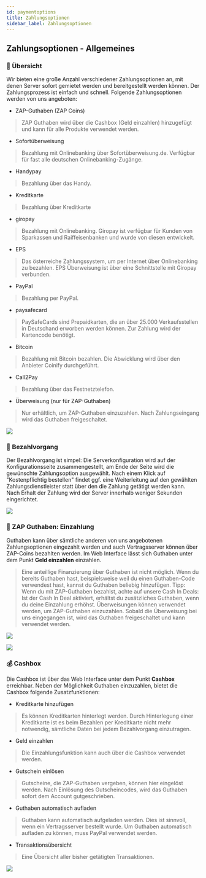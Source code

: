 ```yaml
---
id: paymentoptions
title: Zahlungsoptionen
sidebar_label: Zahlungsoptionen
---
```


## Zahlungsoptionen - Allgemeines
### 🧾 Übersicht
Wir bieten eine große Anzahl verschiedener Zahlungsoptionen an, mit denen Server sofort gemietet werden und bereitgestellt werden können. Der Zahlungsprozess ist einfach und schnell. Folgende Zahlungsoptionen werden von uns angeboten:
*  ZAP-Guthaben (ZAP Coins) 
> ZAP Guthaben wird über die Cashbox (Geld einzahlen) hinzugefügt und kann für alle Produkte verwendet werden.
* Sofortüberweisung
> Bezahlung mit Onlinebanking über Sofortüberweisung.de. Verfügbar für fast alle deutschen Onlinebanking-Zugänge.
* Handypay
> Bezahlung über das Handy.
* Kreditkarte
> Bezahlung über Kreditkarte
* giropay
> Bezahlung mit Onlinebanking. Giropay ist verfügbar für Kunden von Sparkassen und Raiffeisenbanken und wurde von diesen entwickelt.
* EPS
> Das österreiche Zahlungssystem, um per Internet über Onlinebanking zu bezahlen. EPS Überweisung ist über eine Schnittstelle mit Giropay verbunden.
* PayPal
> Bezahlung per PayPal.
* paysafecard
> PaySafeCards sind Prepaidkarten, die an über 25.000 Verkaufsstellen in Deutschand erworben werden können. Zur Zahlung wird der Kartencode benötigt.
* Bitcoin
> Bezahlung mit Bitcoin bezahlen. Die Abwicklung wird über den Anbieter Coinify durchgeführt.
* Call2Pay
> Bezahlung über das Festnetztelefon.
* Überweisung (nur für ZAP-Guthaben)
> Nur erhältlich, um ZAP-Guthaben einzuzahlen. Nach Zahlungseingang wird das Guthaben freigeschaltet.

![](https://screensaver01.zap-hosting.com/index.php/apps/files_sharing/publicpreview/Ea95im39JEMCeBB?x=1920&y=619&a=true&file=chrome_IRPmUcH6Cm.png&scalingup=0)

### 💸 Bezahlvorgang
Der Bezahlvorgang ist simpel: Die Serverkonfiguration wird auf der Konfigurationsseite zusammengestellt, am Ende der Seite wird die gewünschte Zahlungsoption ausgewählt. Nach einem Klick auf "Kostenpflichtig bestellen" findet ggf. eine Weiterleitung auf den gewählten Zahlungsdienstleister statt über den die Zahlung getätigt werden kann. Nach Erhalt der Zahlung wird der Server innerhalb weniger Sekunden eingerichtet.

![](https://screensaver01.zap-hosting.com/index.php/apps/files_sharing/publicpreview/Rz5yqxeeZF7WN2y?x=1920&y=619&a=true&file=chrome_b2F6lXb8AP.png&scalingup=0)

### 🏦 ZAP Guthaben: Einzahlung
Guthaben kann über sämtliche anderen von uns angebotenen Zahlungsoptionen eingezahlt werden und auch Vertragsserver können über ZAP-Coins bezahlten werden. Im Web Interface lässt sich Guthaben unter dem Punkt **Geld einzahlen** einzahlen.
> Eine anteillige Finanzierung über Guthaben ist nicht möglich. Wenn du bereits Guthaben hast, beispielsweise weil du einen Guthaben-Code verwendest hast, kannst du Guthaben beliebig hinzufügen. Tipp: Wenn du mit ZAP-Guthaben bezahlst, achte auf unsere Cash In Deals: Ist der Cash In Deal aktiviert, erhältst du zusätzliches Guthaben, wenn du deine Einzahlung erhöhst.
Überweisungen können verwendet werden, um ZAP-Guthaben einzuzahlen. Sobald die Überweisung bei uns eingegangen ist, wird das Guthaben freigeschaltet und kann verwendet werden.

![](https://screensaver01.zap-hosting.com/index.php/apps/files_sharing/publicpreview/iPDYFjbm9e9Nm6p?x=1920&y=620&a=true&file=chrome_rQewWKD9qK.png&scalingup=0)

![](https://screensaver01.zap-hosting.com/index.php/apps/files_sharing/publicpreview/Qb9sznKMiZSyGS9?x=1920&y=620&a=true&file=chrome_CqTtPV6j5Y.png&scalingup=0)

### 💰 Cashbox
Die Cashbox ist über das Web Interface unter dem Punkt **Cashbox** erreichbar. Neben der Möglichkeit Guthaben einzuzahlen, bietet die Cashbox folgende Zusatzfunktionen:
* Kreditkarte hinzufügen
> Es können Kreditkarten hinterlegt werden. Durch Hinterlegung einer Kreditkarte ist es beim Bezahlen per Kreditkarte nicht mehr notwendig, sämtliche Daten bei jedem Bezahlvorgang einzutragen.
* Geld einzahlen
> Die Einzahlungsfunktion kann auch über die Cashbox verwendet werden.
* Gutschein einlösen
> Gutscheine, die ZAP-Guthaben vergeben, können hier eingelöst werden. Nach Einlösung des Gutscheincodes, wird das Guthaben sofort dem Account gutgeschrieben.
* Guthaben automatisch aufladen
> Guthaben kann automatisch aufgeladen werden. Dies ist sinnvoll, wenn ein Vertragsserver bestellt wurde. Um Guthaben automatisch aufladen zu können, muss PayPal verwendet werden.
* Transaktionsübersicht
> Eine Übersicht aller bisher getätigten Transaktionen.

![](https://screensaver01.zap-hosting.com/index.php/apps/files_sharing/publicpreview/Rxj5EAbXqffbjij?x=1920&y=620&a=true&file=chrome_EImA32HhiQ.png&scalingup=0)
